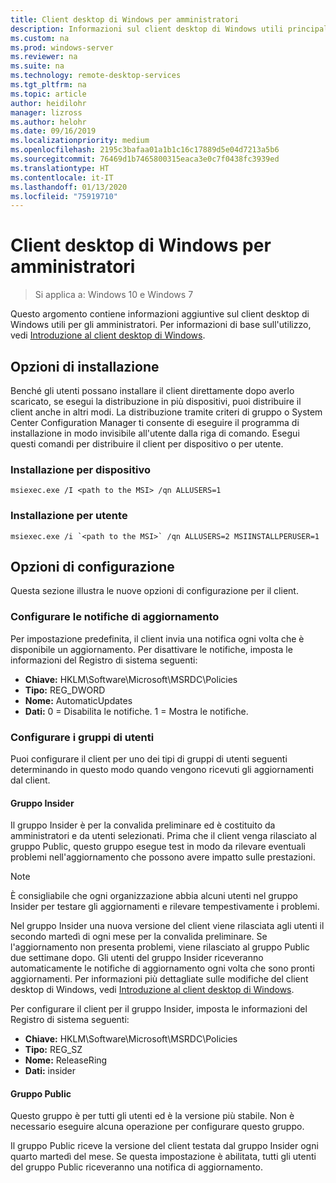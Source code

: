 ```yaml
---
title: Client desktop di Windows per amministratori
description: Informazioni sul client desktop di Windows utili principalmente per gli amministratori.
ms.custom: na
ms.prod: windows-server
ms.reviewer: na
ms.suite: na
ms.technology: remote-desktop-services
ms.tgt_pltfrm: na
ms.topic: article
author: heidilohr
manager: lizross
ms.author: helohr
ms.date: 09/16/2019
ms.localizationpriority: medium
ms.openlocfilehash: 2195c3bafaa01a1b1c16c17889d5e04d7213a5b6
ms.sourcegitcommit: 76469d1b7465800315eaca3e0c7f0438fc3939ed
ms.translationtype: HT
ms.contentlocale: it-IT
ms.lasthandoff: 01/13/2020
ms.locfileid: "75919710"
---
```

# <a name="windows-desktop-client-for-admins"></a>Client desktop di Windows per amministratori

>Si applica a: Windows 10 e Windows 7

Questo argomento contiene informazioni aggiuntive sul client desktop di Windows utili per gli amministratori. Per informazioni di base sull'utilizzo, vedi [Introduzione al client desktop di Windows](windowsdesktop.md).

## <a name="installation-options"></a>Opzioni di installazione

Benché gli utenti possano installare il client direttamente dopo averlo scaricato, se esegui la distribuzione in più dispositivi, puoi distribuire il client anche in altri modi. La distribuzione tramite criteri di gruppo o System Center Configuration Manager ti consente di eseguire il programma di installazione in modo invisibile all'utente dalla riga di comando. Esegui questi comandi per distribuire il client per dispositivo o per utente.

### <a name="per-device-installation"></a>Installazione per dispositivo

```
msiexec.exe /I <path to the MSI> /qn ALLUSERS=1
```

### <a name="per-user-installation"></a>Installazione per utente

```
msiexec.exe /i `<path to the MSI>` /qn ALLUSERS=2 MSIINSTALLPERUSER=1
```

## <a name="configuration-options"></a>Opzioni di configurazione

Questa sezione illustra le nuove opzioni di configurazione per il client.

### <a name="configure-update-notifications"></a>Configurare le notifiche di aggiornamento

Per impostazione predefinita, il client invia una notifica ogni volta che è disponibile un aggiornamento. Per disattivare le notifiche, imposta le informazioni del Registro di sistema seguenti:

- **Chiave:** HKLM\Software\Microsoft\MSRDC\Policies
- **Tipo:** REG_DWORD
- **Nome:** AutomaticUpdates
- **Dati:** 0 = Disabilita le notifiche. 1 = Mostra le notifiche.

### <a name="configure-user-groups"></a>Configurare i gruppi di utenti

Puoi configurare il client per uno dei tipi di gruppi di utenti seguenti determinando in questo modo quando vengono ricevuti gli aggiornamenti dal client.

#### <a name="insider-group"></a>Gruppo Insider

Il gruppo Insider è per la convalida preliminare ed è costituito da amministratori e da utenti selezionati. Prima che il client venga rilasciato al gruppo Public, questo gruppo esegue test in modo da rilevare eventuali problemi nell'aggiornamento che possono avere impatto sulle prestazioni.

> [!NOTE]
> È consigliabile che ogni organizzazione abbia alcuni utenti nel gruppo Insider per testare gli aggiornamenti e rilevare tempestivamente i problemi.

Nel gruppo Insider una nuova versione del client viene rilasciata agli utenti il secondo martedì di ogni mese per la convalida preliminare. Se l'aggiornamento non presenta problemi, viene rilasciato al gruppo Public due settimane dopo. Gli utenti del gruppo Insider riceveranno automaticamente le notifiche di aggiornamento ogni volta che sono pronti aggiornamenti. Per informazioni più dettagliate sulle modifiche del client desktop di Windows, vedi [Introduzione al client desktop di Windows](windowsdesktop-whatsnew.md).

Per configurare il client per il gruppo Insider, imposta le informazioni del Registro di sistema seguenti:

- **Chiave:** HKLM\Software\Microsoft\MSRDC\Policies
- **Tipo:** REG_SZ
- **Nome:** ReleaseRing
- **Dati:** insider

#### <a name="public-group"></a>Gruppo Public

Questo gruppo è per tutti gli utenti ed è la versione più stabile. Non è necessario eseguire alcuna operazione per configurare questo gruppo.

Il gruppo Public riceve la versione del client testata dal gruppo Insider ogni quarto martedì del mese. Se questa impostazione è abilitata, tutti gli utenti del gruppo Public riceveranno una notifica di aggiornamento.
